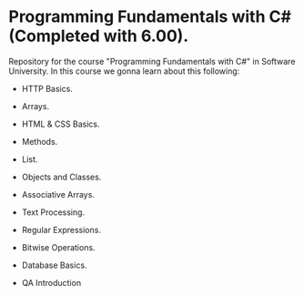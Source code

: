 # Programming Fundamentals with C#(Completed with 6.00).
Repository for the course "Programming Fundamentals with C#" in Software University.
In this course we gonna learn about this following: 

- HTTP Basics. 

- Arrays.

- HTML & CSS Basics.

- Methods. 

- List.

- Objects and Classes.

- Associative Arrays.

- Text Processing.

- Regular Expressions.

- Bitwise Operations.

- Database Basics.

- QA Introduction

